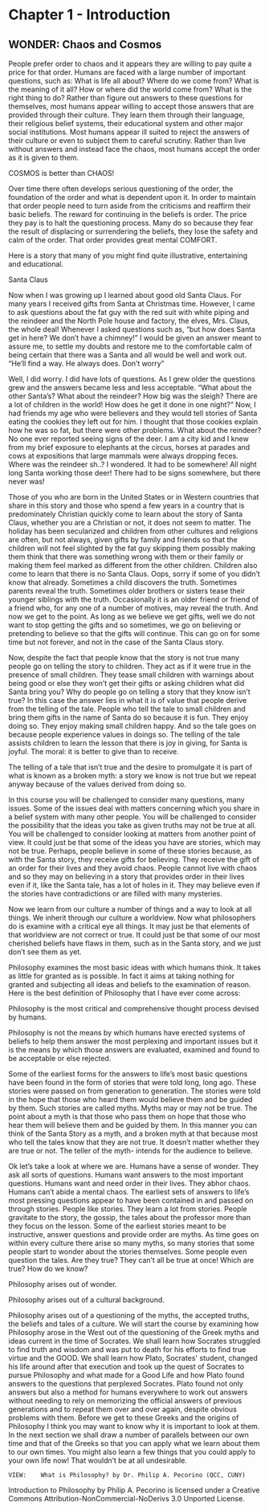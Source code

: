 # Chapter 1 - Introduction

## WONDER: Chaos and Cosmos
  People prefer order to chaos and it appears they are willing to pay quite a price for that order.  Humans are faced with a large number of important questions, such as: What is life all about?  Where do we come from?  What is the meaning of it all? How or where did the world come from?  What is the right thing to do?   Rather than figure out answers to these questions for themselves, most humans appear willing to accept those answers that are provided through their culture.  They learn them through their language, their religious belief systems, their educational system and other major social institutions.  Most humans appear ill suited to reject the answers of their culture or even to subject them to careful scrutiny.   Rather than live without answers and instead face the chaos, most humans accept the order as it is given to them. 

  COSMOS is better than CHAOS!

  Over time there often develops serious questioning of the order, the foundation of the order and what is dependent upon it.  In order to maintain that order people need to turn aside from the criticisms and reaffirm their basic beliefs.  The reward for continuing in the beliefs is order.  The price they pay is to halt the questioning process.  Many do so because they fear the result of displacing or surrendering the beliefs, they lose the safety and calm of the order. That order provides great mental COMFORT.

  Here is a story that many of you might find quite illustrative, entertaining and educational.

  Santa Claus

  Now when I was growing up I learned about good old Santa Claus.  For many years I received gifts from Santa at Christmas time. However, I came to ask questions about the fat guy with the red suit with white piping and the reindeer and the North Pole house and factory, the elves, Mrs. Claus, the whole deal!  Whenever I asked questions such as, “but how does Santa get in here? We don’t have a chimney!”  I would be given an answer meant to assure me, to settle my doubts and restore me to the comfortable calm of being certain that there was a Santa and all would be well and work out.  “He’ll find a way.  He always does.  Don’t worry”

  Well, I did worry.  I did have lots of questions.  As I grew older the questions grew and the answers became less and less acceptable.  “What about the other Santa’s?   What about the reindeer?  How big was the sleigh?  There are a lot of children in the world!  How does he get it done in one night?”  Now, I had friends my age who were believers and they would tell stories of Santa eating the cookies they left out for him.  I thought that those cookies explain how he was so fat, but there were other problems.  What about the reindeer?  No one ever reported seeing signs of the deer.  I am a city kid and I knew from my brief exposure to elephants at the circus, horses at parades and cows at expositions that large mammals were always dropping feces.  Where was the reindeer sh..?  I wondered.  It had to be somewhere!  All night long Santa working those deer!  There had to be signs somewhere, but there never was!

  Those of you who are born in the United States or in Western countries that share in this story and those who spend a few years in a country that is predominately Christian quickly come to learn about the story of Santa Claus, whether you are a Christian or not, it does not seem to matter.  The holiday has been secularized and children from other cultures and religions are often, but not always, given gifts by family and friends so that the children will not feel slighted by the fat guy skipping them possibly making them think that there was something wrong with them or their family or making them feel marked as different from the other children.  Children also come to learn that there is no Santa Claus.  Oops, sorry if some of you didn’t know that already. Sometimes a child discovers the truth. Sometimes parents reveal the truth. Sometimes older brothers or sisters tease their younger siblings with the truth.  Occasionally it is an older friend or friend of a friend who, for any one of a number of motives, may reveal the truth.  And now we get to the point.  As long as we believe we get gifts, well we do not want to stop getting the gifts and so sometimes, we go on believing or pretending to believe so that the gifts will continue.  This can go on for some time but not forever, and not in the case of the Santa Claus story.

  Now, despite the fact that people know that the story is not true many people go on telling the story to children.  They act as if it were true in the presence of small children.  They tease small children with warnings about being good or else they won’t get their gifts or asking children what did Santa bring you?  Why do people go on telling a story that they know isn’t true?  In this case the answer lies in what it is of value that people derive from the telling of the tale.  People who tell the tale to small children and bring them gifts in the name of Santa do so because it is fun.  They enjoy doing so.  They enjoy making small children happy.  And so the tale goes on because people experience values in doings so.  The telling of the tale assists children to learn the lesson that there is joy in giving, for Santa is joyful.  The moral: it is better to give than to receive.

  The telling of a tale that isn’t true and the desire to promulgate it is part of what is known as a broken myth: a story we know is not true but we repeat anyway because of the values derived from doing so.

  In this course you will be challenged to consider many questions, many issues.  Some of the issues deal with matters concerning which you share in a belief system with many other people.  You will be challenged to consider the possibility that the ideas you take as given truths may not be true at all.  You will be challenged to consider looking at matters from another point of view.  It could just be that some of the ideas you have are stories, which may not be true.  Perhaps, people believe in some of these stories because, as with the Santa story, they receive gifts for believing.  They receive the gift of an order for their lives and they avoid chaos.  People cannot live with chaos and so they may on believing in a story that provides order in their lives even if it, like the Santa tale, has a lot of holes in it.  They may believe even if the stories have contradictions or are filled with many mysteries.

  Now we learn from our culture a number of things and a way to look at all things.  We inherit through our culture a worldview.  Now what philosophers do is examine with a critical eye all things.  It may just be that elements of that worldview are not correct or true.  It could just be that some of our most cherished beliefs have flaws in them, such as in the Santa story, and we just don’t see them as yet. 

  Philosophy examines the most basic ideas with which humans think.  It takes as little for granted as is possible.  In fact it aims at taking nothing for granted and subjecting all ideas and beliefs to the examination of reason.  Here is the best definition of Philosophy that I have ever come across:

  Philosophy is the most critical and comprehensive thought process devised by humans.

  Philosophy is not the means by which humans have erected systems of beliefs to help them answer the most perplexing and important issues but it is the means by which those answers are evaluated, examined and found to be acceptable or else rejected. 

  Some of the earliest forms for the answers to life’s most basic questions have been found in the form of stories that were told long, long ago.  These stories were passed on from generation to generation.  The stories were told in the hope that those who heard them would believe them and be guided by them.  Such stories are called myths.  Myths may or may not be true.  The point about a myth is that those who pass them on hope that those who hear them will believe them and be guided by them.  In this manner you can think of the Santa Story as a myth, and a broken myth at that because most who tell the tales know that they are not true.  It doesn’t matter whether they are true or not.  The teller of the myth- intends for the audience to believe.

  Ok let’s take a look at where we are.  Humans have a sense of wonder.  They ask all sorts of questions.  Humans want answers to the most important questions.  Humans want and need order in their lives.  They abhor chaos.  Humans can’t abide a mental chaos.  The earliest sets of answers to life’s most pressing questions appear to have been contained in and passed on through stories.  People like stories.  They learn a lot from stories.  People gravitate to the story, the gossip, the tales about the professor more than they focus on the lesson.  Some of the earliest stories meant to be instructive, answer questions and provide order are myths.  As time goes on within every culture there arise so many myths, so many stories that some people start to wonder about the stories themselves.  Some people even question the tales.  Are they true? They can’t all be true at once!  Which are true? How do we know?

  Philosophy arises out of wonder.

  Philosophy arises out of a cultural background.

  Philosophy arises out of a questioning of the myths, the accepted truths, the beliefs and tales of a culture.  We will start the course by examining how Philosophy arose in the West out of the questioning of the Greek myths and ideas current in the time of Socrates.  We shall learn how Socrates struggled to find truth and wisdom and was put to death for his efforts to find true virtue and the GOOD.  We shall learn how Plato, Socrates' student, changed his life around after that execution and took up the quest of Socrates to pursue Philosophy and what made for a Good Life and how Plato found answers to the questions that perplexed Socrates.  Plato found not only answers but also a method for humans everywhere to work out answers without needing to rely on memorizing the official answers of previous generations and to repeat them over and over again, despite obvious problems with them.  Before we get to these Greeks and the origins of Philosophy I think you may want to know why it is important to look at them.  In the next section we shall draw a number of parallels between our own time and that of the Greeks so that you can apply what we learn about them to our own times. You might also learn a few things that you could apply to your own life now!  That wouldn’t be at all undesirable.

    VIEW:    What is Philosophy? by Dr. Philip A. Pecorino (QCC, CUNY)

Introduction to Philosophy by Philip A. Pecorino is licensed under a Creative Commons Attribution-NonCommercial-NoDerivs 3.0 Unported License.
